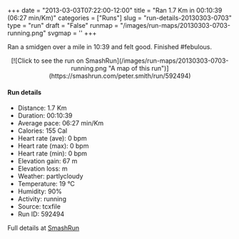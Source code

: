 +++
date = "2013-03-03T07:22:00-12:00"
title = "Ran 1.7 Km in 00:10:39 (06:27 min/Km)"
categories = ["Runs"]
slug = "run-details-20130303-0703"
type = "run"
draft = "False"
runmap = "/images/run-maps/20130303-0703-running.png"
svgmap = '<polyline points="62 41, 64 39, 65 37, 67 35, 68 33, 70 31, 72 29, 73 27, 75 25, 78 24, 81 25, 85 26, 88 27, 91 28, 93 29, 97 32, 100 33, 100 35, 99 37, 98 40, 98 42, 97 47, 96 50, 96 55, 96 59, 96 62, 95 64, 94 67, 94 69, 93 72, 93 74, 93 76, 89 76, 85 76, 83 75, 80 74, 77 73, 74 72, 71 72, 64 71, 61 71, 55 71, 52 70, 49 70, 46 69, 43 68, 40 68, 30 65, 27 65, 24 65, 21 64, 15 62, 9 62, 3 61, 1 61, 0 58, 0 55, 0 53, 1 50, 2 47, 4 45, 9 41, 11 39, 14 38, 17 37, 19 36, 22 35, 28 33, 33 30, 35 29, 38 28, 47 26, 54 26, 60 25, 64 25, 66 25, 65 30, 62 35, 61 37, 60 40, 57 44, 55 47, 55 48">'
+++

Ran a smidgen over a mile in 10:39 and felt good. Finished #febulous. 



<!--more-->

<center>
[![Click to see the run on SmashRun](/images/run-maps/20130303-0703-running.png "A map of this run")](https://smashrun.com/peter.smith/run/592494)
</center>

#### Run details

* Distance: 1.7 Km
* Duration: 00:10:39
* Average pace: 06:27 min/Km
* Calories: 155 Cal
* Heart rate (ave): 0 bpm
* Heart rate (max): 0 bpm
* Heart rate (min): 0 bpm
* Elevation gain: 67 m
* Elevation loss:  m
* Weather: partlycloudy
* Temperature: 19 &deg;C
* Humidity: 90%
* Activity: running
* Source: tcxfile
* Run ID: 592494

Full details at [SmashRun](https://smashrun.com/peter.smith/run/592494)